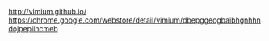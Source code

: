 http://vimium.github.io/
https://chrome.google.com/webstore/detail/vimium/dbepggeogbaibhgnhhndojpepiihcmeb
